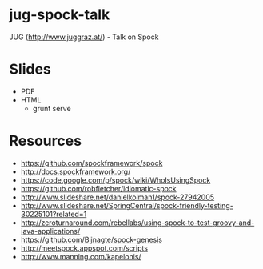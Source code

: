 # jug-spock-talk
JUG (http://www.juggraz.at/) - Talk on Spock

# Slides
- PDF
- HTML
    - grunt serve

# Resources
- https://github.com/spockframework/spock
- http://docs.spockframework.org/
- https://code.google.com/p/spock/wiki/WhoIsUsingSpock
- https://github.com/robfletcher/idiomatic-spock
- http://www.slideshare.net/danielkolman1/spock-27942005
- http://www.slideshare.net/SpringCentral/spock-friendly-testing-30225101?related=1
- http://zeroturnaround.com/rebellabs/using-spock-to-test-groovy-and-java-applications/
- https://github.com/Bijnagte/spock-genesis
- http://meetspock.appspot.com/scripts
- http://www.manning.com/kapelonis/

